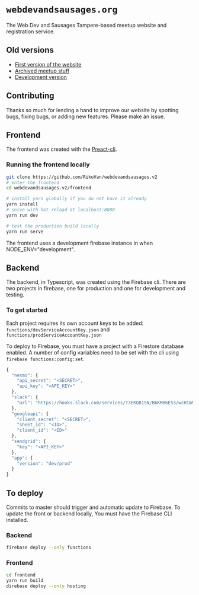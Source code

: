 # `webdevandsausages.org`

The Web Dev and Sausages Tampere-based meetup website and registration service.

## Old versions

* [First version of the website](https://github.com/webDevAndSausages/webDevAndSausages.github.io)
* [Archived meetup stuff](https://github.com/webDevAndSausages/archivedMeetupStuff)
* [Development version](https://tasteless-drug.surge.sh/)

## Contributing

Thanks so much for lending a hand to improve our website by spotting bugs, fixing bugs, or adding new features. Please make an issue.

## Frontend

The frontend was created with the [Preact-cli](https://github.com/developit/preact-cli/blob/master/README.md).

### Running the frontend locally

```bash
git clone https://github.com/RikuVan/webdevandsausages.v2
# enter the frontend
cd webdevandsausages.v2/frontend

# install yarn globally if you do not have it already
yarn install
# serve with hot reload at localhost:8080
yarn run dev

# test the production build locally
yarn run serve
```

The frontend uses a development firebase instance in when NODE_ENV="development".

## Backend

The backend, in Typescript, was created using the Firebase cli. There are two projects in firebase, one for production and one for development and testing.

### To get started

Each project requires its own account keys to be added: `functions/devServiceAccountKey.json` and `functions/prodServiceAccountKey.json`

To deploy to Firebase, you must have a project with a Firestore database enabled. A number of config variables need to be set with the cli using `firebase functions:config:set`.

```js
{
  "nexmo": {
    "api_secret": "<SECRET>",
    "api_key": "<API_KEY>"
  },
  "slack": {
    "url": "https://hooks.slack.com/services/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"
  },
  "googleapi": {
    "client_secret": "<SECRET>",
    "sheet_id": "<ID>",
    "client_id": "<ID>"
  },
  "sendgrid": {
    "key": "<API_KEY>"
  },
  "app": {
    "version": "dev/prod"
  }
}
```

## To deploy

Commits to master should trigger and automatic update to Firebase. To update the front or backend locally, You must have the Firebase CLI installed.

### Backend

```bash
firebase deploy --only functions
```

### Frontend

```bash
cd frontend
yarn run build
direbase deploy --only hosting
```
